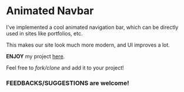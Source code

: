 # Animated Navbar
I've implemented a cool animated navigation bar, which can be directly used in sites like portfolios, etc.

This makes our site look much more modern, and UI improves a lot.

**ENJOY** my project [here](https://the-localhost.github.io/animated-navbar/).

Feel free to *fork/clone* and add it to your project!

### FEEDBACKS/SUGGESTIONS are welcome!
